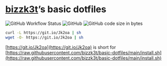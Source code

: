 # [bizzk3t](repo)’s basic dotfiles
![GitHub Workflow Status](https://img.shields.io/github/workflow/status/bizzk3t/basic-dotfiles/CI)
![GitHub](https://img.shields.io/github/license/bizzk3t/basic-dotfiles)
![GitHub code size in bytes](https://img.shields.io/github/languages/code-size/bizzk3t/basic-dotfiles)

```sh
curl -L https://git.io/Jk2oa | sh
wget -O- https://git.io/Jk2oa | sh
```

[https://git.io/Jk2oa](https://git.io/Jk2oa) is short for [https://raw.githubusercontent.com/bizzk3t/basic-dotfiles/main/install.sh](https://raw.githubusercontent.com/bizzk3t/basic-dotfiles/main/install.sh)
